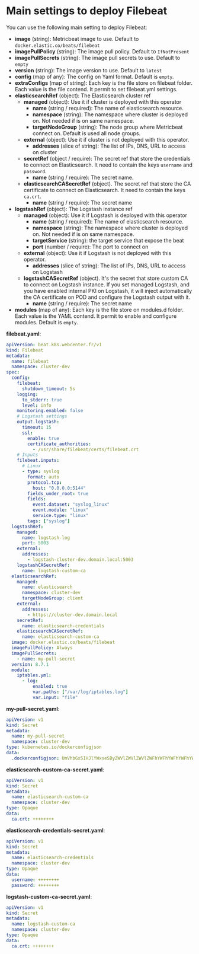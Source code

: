 # Main settings to deploy Filebeat

You can use the following main setting to deploy Filebeat:
- **image** (string): Metricbeat image to use. Default to `docker.elastic.co/beats/filebeat`
- **imagePullPolicy** (string): The image pull policy. Default to `IfNotPresent`
- **imagePullSecrets** (string): The image pull secrets to use. Default to `empty`
- **version** (string): The image version to use. Default to `latest`
- **config** (map of any): The config on Yaml format. Default is `empty`.
- **extraConfigs** (map of string): Each key is the file store on filebeat folder. Each value is the file contend. It permit to set filebeat.yml settings.
- **elasticsearchRef** (object): The Elasticsearch cluster ref
  - **managed** (object): Use it if cluster is deployed with this operator
    - **name** (string / required): The name of elasticsearch resource.
    - **namespace** (string): The namespace where cluster is deployed on. Not needed if is on same namespace.
    - **targetNodeGroup** (string): The node group where Metricbeat connect on. Default is used all node groups.
  - **external** (object): Use it if cluster is not deployed with this operator.
    - **addresses** (slice of string): The list of IPs, DNS, URL to access on cluster 
  - **secretRef** (object / require): The secret ref that store the credentials to connect on Elasticsearch. It need to contain the keys `username` and `password`.
    - **name** (string / require): The secret name.
  - **elasticsearchCASecretRef** (object). The secret ref that store the CA certificate to connect on Elasticsearch. It need to contain the keys `ca.crt`.
    - **name** (string / require): The secret name
- **logstashRef** (object): The Logstash instance ref
  - **managed** (object): Use it if Logstash is deployed with this operator
    - **name** (string / required): The name of elasticsearch resource.
    - **namespace** (string): The namespace where cluster is deployed on. Not needed if is on same namespace.
    - **targetService** (string): the target service that expose the beat 
    - **port** (number / require): The port to connect on
  - **external** (object): Use it if Logstash is not deployed with this operator.
    - **addresses** (slice of string): The list of IPs, DNS, URL to access on Logstash
  - **logstashCASecretRef** (object). It's the secret that store custom CA to connect on Logstash instance. If you set managed Logstash, and you have enabled internal PKI on Logstash, it will inject automatically the CA certificate on POD and configure the Logstash output with it.
    - **name** (string / require): The secret name
- **modules** (map of any): Each key is the file store on modules.d folder. Each value is the YAML contend. It permit to enable and configure modules. Default is `empty`.


**filebeat.yaml**:
```yaml
apiVersion: beat.k8s.webcenter.fr/v1
kind: Filebeat
metadata:
  name: filebeat
  namespace: cluster-dev
spec:
  config:
    filebeat:
      shutdown_timeout: 5s
    logging:
      to_stderr: true
      level: info
    monitoring.enabled: false
    # Logstash settings
    output.logstash:
      timeout: 15
      ssl:
        enable: true
        certificate_authorities:
          - /usr/share/filebeat/certs/filebeat.crt
    # Inputs
    filebeat.inputs:
      # Linux
      - type: syslog
        format: auto
        protocol.tcp:
          host: "0.0.0.0:5144"
        fields_under_root: true
        fields:
          event.dataset: "syslog_linux"
          event.module: "linux"
          service.type: "linux"
        tags: ["syslog"]
  logstashRef:
    managed:
      name: logstash-log
      port: 5003
    external:
      addresses:
        - logstash-cluster-dev.domain.local:5003
    logstashCASecretRef:
      name: logstash-custom-ca
  elasticsearchRef:
    managed:
      name: elasticsearch
      namespace: cluster-dev
      targetNodeGroup: client
    external:
      addresses:
        - https://cluster-dev.domain.local
    secretRef:
      name: elasticsearch-credentials
    elasticsearchCASecretRef:
      name: elasticsearch-custom-ca
  image: docker.elastic.co/beats/filebeat
  imagePullPolicy: Always
  imagePullSecrets:
    - name: my-pull-secret
  version: 8.7.1
  module:
    iptables.yml:
      - log:
          enabled: true
          var.paths: ["/var/log/iptables.log"]
          var.input: "file"
```

**my-pull-secret.yaml**:
```yaml
apiVersion: v1
kind: Secret
metadata:
  name: my-pull-secret
  namespace: cluster-dev
type: kubernetes.io/dockerconfigjson
data:
  .dockerconfigjson: UmVhbGx5IHJlYWxseSByZWVlZWVlZWVlZWFhYWFhYWFhYWFhYWFhYWFhYWFhYWFhYWFhYWxsbGxsbGxsbGxsbGxsbGxsbGxsbGxsbGxsbGxsbGx5eXl5eXl5eXl5eXl5eXl5eXl5eSBsbGxsbGxsbGxsbGxsbG9vb29vb29vb29vb29vb29vb29vb29vb29vb25ubm5ubm5ubm5ubm5ubm5ubm5ubm5ubmdnZ2dnZ2dnZ2dnZ2dnZ2dnZ2cgYXV0aCBrZXlzCg==
```

**elasticsearch-custom-ca-secret.yaml**:
```yaml
apiVersion: v1
kind: Secret
metadata:
  name: elasticsearch-custom-ca
  namespace: cluster-dev
type: Opaque
data:
  ca.crt: ++++++++
```

**elasticsearch-credentials-secret.yaml**:
```yaml
apiVersion: v1
kind: Secret
metadata:
  name: elasticsearch-credentials
  namespace: cluster-dev
type: Opaque
data:
  username: ++++++++
  password: ++++++++
```

**logstash-custom-ca-secret.yaml**:
```yaml
apiVersion: v1
kind: Secret
metadata:
  name: logstash-custom-ca
  namespace: cluster-dev
type: Opaque
data:
  ca.crt: ++++++++
```